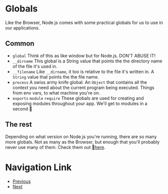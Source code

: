 # Globals
Like the Browser, Node.js comes with some practical globals for us to use in our applications.

## Common
- `global` Think of this as like window but for Node.js. DON'T ABUSE IT!
- `__dirname` This global is a String value that points the the directory name of the file it's used in.
- `__filename` Like `__dirname`, it too is relative to the file it's written in. A `String` value that points the the file name.
- `process` A swiss army knife global. An `Object` that contains all the context you need about the current program being executed. Things from env vars, to what machine you're on.
- `exports` `module` `require` These globals are used for creating and exposing modules throughout your app. We'll get to modules in a second 🌈

## The rest
Depending on what version on Node.js you're running, there are so many more globals. Not as many as the Browser, but enough that you'll probably never use many of them. Check them out 🔗[here](https://nodejs.org/api/globals.html).

# Navigation Link
- [Previous]()
- [Next]()